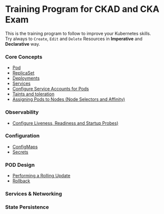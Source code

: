 # Training Program for CKAD and CKA Exam

This is the training program to follow to improve your Kubernetes skills.   
Try always to `Create`, `Edit` and `Delete` Resources in **Imperative** and **Declarative** way.

### Core Concepts
- [Pod](https://kubernetes.io/docs/concepts/workloads/pods/)
- [ReplicaSet](https://kubernetes.io/docs/concepts/workloads/controllers/replicaset/)
- [Deployments](https://kubernetes.io/docs/concepts/workloads/controllers/deployment/)
- [Services](https://kubernetes.io/fr/docs/concepts/services-networking/service/)
- [Configure Service Accounts for Pods](https://kubernetes.io/docs/tasks/configure-pod-container/configure-service-account/)
- [Taints and toleration](https://kubernetes.io/docs/concepts/scheduling-eviction/taint-and-toleration/)
- [Assigning Pods to Nodes (Node Selectors and Affinity)](https://kubernetes.io/docs/concepts/scheduling-eviction/assign-pod-node/)

### Observability
- [Configure Liveness, Readiness and Startup Probes)](https://kubernetes.io/docs/tasks/configure-pod-container/configure-liveness-readiness-startup-probes/)

### Configuration
- [ConfigMaps](https://kubernetes.io/docs/concepts/configuration/configmap/)
- [Secrets](https://kubernetes.io/docs/concepts/configuration/secret/)

### POD Design
- [Performing a Rolling Update](https://kubernetes.io/docs/tutorials/kubernetes-basics/update/update-intro/)
- [Rollback](https://kubernetes.io/docs/concepts/workloads/controllers/deployment/#rolling-back-a-deployment)

### Services & Networking

### State Persistence
